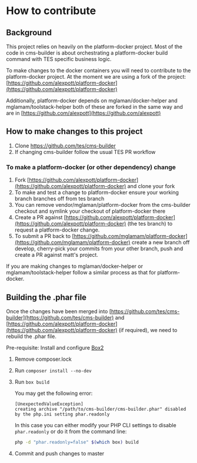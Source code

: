 # How to contribute
## Background
This project relies on heavily on the platform-docker project. Most of the code in cms-builder is about orchestrating a platform-docker build command with TES specific business logic.

To make changes to the docker containers you will need to contribute to the platform-docker project. At the moment we are using a fork of the project: [https://github.com/alexpott/platform-docker](https://github.com/alexpott/platform-docker)

Additionally, platform-docker depends on mglaman/docker-helper and mglamam/toolstack-helper both of these are forked in the same way and are in [https://github.com/alexpott](https://github.com/alexpott)

## How to make changes to this project
1. Clone https://github.com/tes/cms-builder
1. If changing cms-builder follow the usual TES PR workflow

### To make a platform-docker (or other dependency) change
1. Fork [https://github.com/alexpott/platform-docker](https://github.com/alexpott/platform-docker) and clone your fork
1. To make and test a change to platform-docker ensure your working branch branches off from tes branch
1. You can remove vendor/mglaman/platform-docker from the cms-builder checkout and symlink your checkout of platform-docker there
1. Create a PR against [https://github.com/alexpott/platform-docker](https://github.com/alexpott/platform-docker) (the tes branch) to request a platform-docker change.
1. To submit a PR back to [https://github.com/mglamam/platform-docker](https://github.com/mglamam/platform-docker) create a new branch off develop, cherry-pick your commits from your other branch, push and create a PR against matt's project.

If you are making changes to mglaman/docker-helper or mglamam/toolstack-helper follow a similar process as that for platform-docker.

## Building the .phar file
Once the changes have been merged into [https://github.com/tes/cms-builder](https://github.com/tes/cms-builder) and [https://github.com/alexpott/platform-docker](https://github.com/alexpott/platform-docker) (if required), we need to rebuild the .phar file.

Pre-requisite: Install and configure [Box2](https://github.com/box-project/box2)

1. Remove composer.lock
1. Run `composer install --no-dev`
1. Run `box build`
   
   You may get the following error:
   ```
   [UnexpectedValueException]
   creating archive "/path/to/cms-builder/cms-builder.phar" disabled by the php.ini setting phar.readonly
   ```
   In this case you can either modify your PHP CLI settings to disable `phar.readonly` or do it from the command line:
   ```bash
   php -d "phar.readonly=false" $(which box) build
   ```
1. Commit and push changes to master
